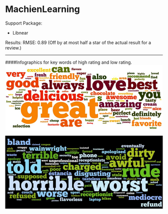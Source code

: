 MachienLearning
===============

Support Package:
- Libnear


Results:
RMSE: 0.89
(Off by at most half a star of the actual result for a review.)

- - - -
####Infographics for key words of high rating and low rating.
![picture alt](https://raw.githubusercontent.com/hangfei/MachienLearning/master/Infograph_good.jpg "Title is optional")

![picture alt](https://raw.githubusercontent.com/hangfei/MachienLearning/master/Infograph_bad.jpg "Title is optional")
